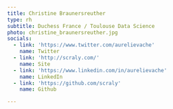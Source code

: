 ```yaml
---
title: Christine Braunersreuther
type: rh
subtitle: Duchess France / Toulouse Data Science
photo: christine_braunersreuther.jpg
socials:
  - link: 'https://www.twitter.com/aurelievache'
    name: Twitter
  - link: 'http://scraly.com/'
    name: Site
  - link: 'https://www.linkedin.com/in/aurelievache'
    name: LinkedIn
  - link: 'https://github.com/scraly'
    name: Github

---
```


